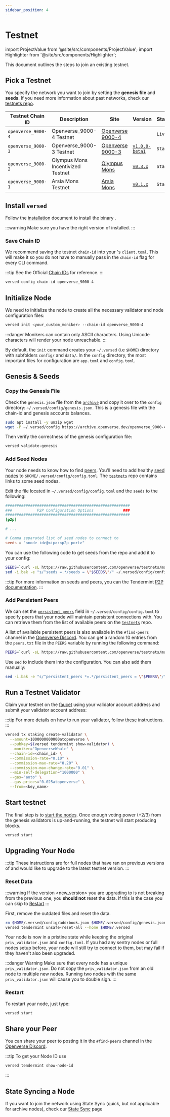 ```yaml
---
sidebar_position: 4
---
```


# Testnet

import ProjectValue from '@site/src/components/ProjectValue';
import Highlighter from '@site/src/components/Highlighter';

This document outlines the steps to join an existing testnet.

## Pick a Testnet

You specify the network you want to join by setting the **genesis file** and **seeds**. If you need more information about past networks, check our [testnets repo](https://github.com/openverse/testnets).

| Testnet Chain ID | Description                       | Site                                                                       | Version                                                                                  | Status  |
| ---------------- | --------------------------------- | -------------------------------------------------------------------------- | ---------------------------------------------------------------------------------------- | ------- |
| `openverse_9000-4`   | Openverse_9000-4 Testnet              | [Openverse 9000-4](https://github.com/openverse/testnets/tree/main/openverse_9000-4) | [<Highlighter keyword="testnet_version" />](https://github.com/openverse/openverse/releases) | `Live`  |
| `openverse_9000-3`   | Openverse_9000-3 Testnet              | [Openverse 9000-3](https://github.com/openverse/testnets/tree/main/openverse_9000-3) | [`v1.0.0-beta1`](https://github.com/openverse/openverse/releases/tag/v1.0.0-beta1)             | `Stale` |
| `openverse_9000-2`   | Olympus Mons Incentivized Testnet | [Olympus Mons](https://github.com/openverse/testnets/tree/main/olympus_mons) | [`v0.3.x`](https://github.com/openverse/openverse/releases)                                    | `Stale` |
| `openverse_9000-1`   | Arsia Mons Testnet                | [Arsia Mons](https://github.com/openverse/testnets/tree/main/arsia_mons)     | [`v0.1.x`](https://github.com/openverse/openverse/releases)                                    | `Stale` |

## Install `versed`

Follow the [installation](./../protocol/openverse-cli/single-node) document to install the <ProjectValue keyword='name' /> binary <Highlighter keyword="binary" />.

:::warning
Make sure you have the right version of <Highlighter keyword="binary" /> installed.
:::

### Save Chain ID

We recommend saving the testnet `chain-id` into your <Highlighter keyword="binary" />'s
`client.toml`. This will make it so you do not have to manually pass in the `chain-id` flag for every CLI command.

:::tip
See the Official [Chain IDs](./../protocol/concepts/chain-id#official-chain-ids) for reference.
:::

```bash
versed config chain-id openverse_9000-4
```

## Initialize Node

We need to initialize the node to create all the necessary validator and node configuration files:

```bash
versed init <your_custom_moniker> --chain-id openverse_9000-4
```

:::danger
Monikers can contain only ASCII characters. Using Unicode characters will render your node unreachable.
:::

By default, the `init` command creates your `~/.versed` (i.e `$HOME`) directory with subfolders `config/` and `data/`.
In the `config` directory, the most important files for configuration are `app.toml` and `config.toml`.

## Genesis & Seeds

### Copy the Genesis File

Check the `genesis.json` file from the [`archive`](https://archive.openverse.dev/openverse_9000-4/genesis.json)
 and copy it over to the `config` directory: `~/.versed/config/genesis.json`. This is
 a genesis file with the chain-id and genesis accounts balances.

```bash
sudo apt install -y unzip wget
wget -P ~/.versed/config https://archive.openverse.dev/openverse_9000-4/genesis.json
```

Then verify the correctness of the genesis configuration file:

```bash
versed validate-genesis
```

### Add Seed Nodes

Your node needs to know how to find [peers](https://docs.tendermint.com/v0.34/tendermint-core/using-tendermint.html#peers). You'll need to add healthy [seed nodes](https://docs.tendermint.com/v0.34/tendermint-core/using-tendermint.html#seed)
 to `$HOME/.versed/config/config.toml`. The [`testnets`](https://github.com/openverse/testnets) repo contains links to
  some seed nodes.

Edit the file located in `~/.versed/config/config.toml` and the `seeds` to the following:

```toml
#######################################################
###           P2P Configuration Options             ###
#######################################################
[p2p]

# ...

# Comma separated list of seed nodes to connect to
seeds = "<node-id>@<ip>:<p2p port>"
```

You can use the following code to get seeds from the repo and add it to your config:

```bash
SEEDS=`curl -sL https://raw.githubusercontent.com/openverse/testnets/main/openverse_9000-4/seeds.txt | awk '{print $1}' | paste -s -d, -`
sed -i.bak -e "s/^seeds =.*/seeds = \"$SEEDS\"/" ~/.versed/config/config.toml
```

:::tip
For more information on seeds and peers, you can the Tendermint
[P2P documentation](https://docs.tendermint.com/master/spec/p2p/peer.html).
:::

### Add Persistent Peers

We can set the [`persistent_peers`](https://docs.tendermint.com/v0.34/tendermint-core/using-tendermint.html#persistent-peer) field in `~/.versed/config/config.toml` to specify peers that your node will maintain persistent
 connections with. You can retrieve them from the list of
available peers on the [`testnets`](https://github.com/openverse/testnets) repo.

A list of available persistent peers is also available in the `#find-peers` channel in the
[Openverse Discord](https://discord.gg/openverse). You can get a random 10 entries from the `peers.txt`
 file in the `PEERS` variable by running the following command:

```bash
PEERS=`curl -sL https://raw.githubusercontent.com/openverse/testnets/main/openverse_9000-4/peers.txt | sort -R | head -n 10 | awk '{print $1}' | paste -s -d, -`
```

Use `sed` to include them into the configuration. You can also add them manually:

```bash
sed -i.bak -e "s/^persistent_peers *=.*/persistent_peers = \"$PEERS\"/" ~/.versed/config/config.toml
```

## Run a Testnet Validator

Claim your testnet <ProjectValue keyword="testnet_denom" />  on the [faucet](./../develop/testnet)
using your validator account address and submit your validator account address:

:::tip
For more details on how to run your validator, follow [these](./setup-and-configuration/run-a-validator) instructions.
:::

```bash
versed tx staking create-validator \
  --amount=1000000000000atopenverse \
  --pubkey=$(versed tendermint show-validator) \
  --moniker="OpenverseWhale" \
  --chain-id=<chain_id> \
  --commission-rate="0.10" \
  --commission-max-rate="0.20" \
  --commission-max-change-rate="0.01" \
  --min-self-delegation="1000000" \
  --gas="auto" \
  --gas-prices="0.025atopenverse" \
  --from=<key_name>
```

## Start testnet

The final step is to [start the nodes](./../protocol/openverse-cli/single-node#start-node).
Once enough voting power (+2/3) from the genesis validators is up-and-running, the
testnet will start producing blocks.

```bash
versed start
```

## Upgrading Your Node

:::tip
These instructions are for full nodes that have ran on previous versions of and would like to upgrade to the latest
 testnet version.
:::

### Reset Data

:::warning
If the version <new_version> you are upgrading to is not breaking from the previous one, you **should not** reset
the data. If this is the case you can skip to [Restart](#restart)
:::

First, remove the outdated files and reset the data.

```bash
rm $HOME/.versed/config/addrbook.json $HOME/.versed/config/genesis.json
versed tendermint unsafe-reset-all --home $HOME/.versed
```

Your node is now in a pristine state while keeping the original `priv_validator.json` and `config.toml`. If you had
 any sentry nodes or full nodes setup before,
your node will still try to connect to them, but may fail if they haven't also
been upgraded.

:::danger Warning
Make sure that every node has a unique `priv_validator.json`. Do not copy the `priv_validator.json`
from an old node to multiple new nodes. Running two nodes with the same `priv_validator.json`
will cause you to double sign.
:::

### Restart

To restart your node, just type:

```bash
versed start
```

## Share your Peer

You can share your peer to posting it in the `#find-peers` channel in the [Openverse Discord](https://discord.gg/openverse).

:::tip
To get your Node ID use

```bash
versed tendermint show-node-id
```

:::

## State Syncing a Node

If you want to join the network using State Sync (quick, but not applicable for archive nodes), check
our [State Sync](./setup-and-configuration/state-sync) page
